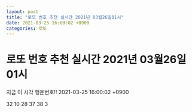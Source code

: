 ```yaml
---
layout: post
title: "로또 번호 추천 실시간 2021년 03월26일01시"
date: 2021-03-25 16:00:02 +0900
categories: 로또
---
```


# 로또 번호 추천 실시간 2021년 03월26일01시

지금 이 시각 행운번호!! 2021-03-25 16:00:02 +0900

 32  10  28  37  38  3 

